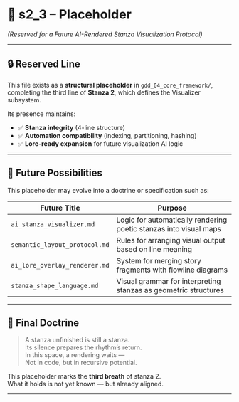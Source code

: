 <!-- Save to: shagi_archives/gdd/gdd_04_core_framework/s2_3_placeholder.md -->

# 📘 s2_3 – Placeholder  
*(Reserved for a Future AI-Rendered Stanza Visualization Protocol)*

---

## 🔒 Reserved Line

This file exists as a **structural placeholder** in `gdd_04_core_framework/`,  
completing the third line of **Stanza 2**, which defines the Visualizer subsystem.

Its presence maintains:

- ✅ **Stanza integrity** (4-line structure)  
- ✅ **Automation compatibility** (indexing, partitioning, hashing)  
- ✅ **Lore-ready expansion** for future visualization AI logic

---

## 🧭 Future Possibilities

This placeholder may evolve into a doctrine or specification such as:

| Future Title | Purpose |
|--------------|---------|
| `ai_stanza_visualizer.md` | Logic for automatically rendering poetic stanzas into visual maps |
| `semantic_layout_protocol.md` | Rules for arranging visual output based on line meaning |
| `ai_lore_overlay_renderer.md` | System for merging story fragments with flowline diagrams |
| `stanza_shape_language.md` | Visual grammar for interpreting stanzas as geometric structures |

---

## 📘 Final Doctrine

> A stanza unfinished is still a stanza.  
> Its silence prepares the rhythm’s return.  
> In this space, a rendering waits —  
> Not in code, but in recursive potential.

This placeholder marks the **third breath** of stanza 2.  
What it holds is not yet known — but already aligned.

---
